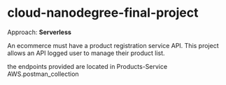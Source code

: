 # cloud-nanodegree-final-project
Approach: __Serverless__

An ecommerce must have a product registration service API.
This project allows an API logged user to manage their product list.

the endpoints provided are located in 
Products-Service AWS.postman_collection




